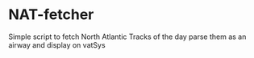 # NAT-fetcher
Simple script to fetch North Atlantic Tracks of the day parse them as an airway and display on vatSys
